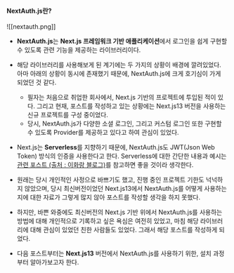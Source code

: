
#### NextAuth.js란?
![[nextauth.png]]

- **NextAuth.js**는 **Next.js 프레임워크 기반 애플리케이션**에서 로그인을 쉽게 구현할 수 있도록 관련 기능을 제공하는 라이브러리이다. 

- 해당 라이브러리를 사용해보게 된 계기에는 두 가지의 상황이 배경에 깔려있었다. 아마 아래의 상황이 동시에 존재했기 때문에, NextAuth.js에 크게 호기심이 가게 되었던 것 같다. 
	 - 필자는 처음으로 취업한 회사에서, Next.js 기반의 프로젝트에 투입된 적이 있다. 그리고 현재, 포스트를 작성하고 있는 상황에는 Next.js13 버전을 사용하는 신규 프로젝트를 구성 중이었다. 
	 - 당시, NextAuth.js가 다양한 소셜 로그인, 그리고 커스텀 로그인 또한 구현할 수 있도록 Provider를 제공하고 있다고 하여 관심이 있었다. 

- Next.js는 **Serverless**를 지향하기 때문에, NextAuth.js도 JWT(Json Web Token) 방식의 인증을 사용한다고 한다.  Serverless에 대한 간단한 내용과 예시는 [관련 포스트 (출처 : 이화랑 블로그)](https://leehwarang.github.io/2022/09/30/serverless.html)를 참고하면 좋을 것이라 생각한다.

- 원래는 당시 개인적인 사정으로 바쁘기도 했고, 진행 중인 프로젝트 기한도 넉넉하지 않았으며, 당시 최신버전이었던 Next.js13에서 NextAuth.js를 어떻게 사용하는지에 대한 자료가 그렇게 많지 않아 포스트를 작성할 생각을 하지 못했다. 

- 하지만, 바쁜 와중에도 최신버전의 Next.js 기반 위에서 NextAuth.js를 사용하는 방법에 대해 개인적으로 기록하고 싶은 욕심은 여전히 있었고, 마침 해당 라이브러리에 대해 관심이 있었던 친한 사람들도 있었다. 그래서 해당 포스트를 작성하게 되었다. 

- 다음 포스트부터는 **Next.js13** 버전에서 NextAuth.js를 사용하기 위한, 설치 과정부터 알아가보고자 한다.